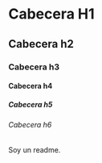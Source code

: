 # Cabecera H1
## Cabecera h2
### Cabecera h3
#### Cabecera h4
##### Cabecera h5
###### Cabecera h6

Soy un readme.